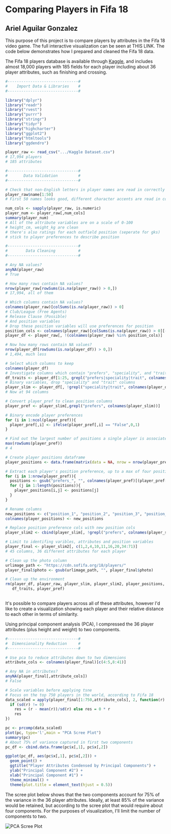 # Comparing Players in Fifa 18
## Ariel Aguilar Gonzalez

This purpose of this project is to compare players by attributes in the Fifa 18 video game. The full interactive visualization can be seen at THIS LINK. The code below demonstrates how I prepared and cleaned the Fifa 18 data.

The Fifa 18 players database is available through [Kaggle](https://www.kaggle.com/kevinmh/fifa-18-more-complete-player-dataset), and includes almost 18,000 players with 185 fields for each player including about 36 player attributes, such as finishing and crossing. 

```r
#-------------------------------#
#    Import Data & Libraries    #
#-------------------------------#

library("dplyr")
library("readr")
library("rvest")
library("purrr")
library("stringr")
library("tidyr")
library("highcharter")
library("ggplot2")
library("htmltools")
library("ggdendro")

player_raw <- read_csv(".../Kaggle Dataset.csv")
# 17,994 players
# 185 attributes

#-------------------------------#
#       Data Validation         #
#-------------------------------#

# Check that non-English letters in player names are read in correctly
player_raw$name[1:50]
# First 50 names looks good, different character accents are read in correctly

num_cols <- sapply(player_raw, is.numeric)
player_num <- player_raw[,num_cols]
summary(player_num)
# All of the attribute variables are on a scale of 0-100
# height_cm, weight_kg are clean
# there's also ratings for each outfield position (seperate for gks)
# stick to player preferences to describe position

#-------------------------------#
#        Data Cleaning          #
#-------------------------------#

# Any NA values?
anyNA(player_raw)
# True

# How many rows contain NA values?
nrow(player_raw[rowSums(is.na(player_raw)) > 0,])
# 17,994, all of them

# Which columns contain NA values?
colnames(player_raw)[colSums(is.na(player_raw)) > 0]
# Club/League (Free Agents)
# Release Clause (Possible)
# And position variables
# Drop these position variables will use preferences for position
position_cols <- colnames(player_raw)[colSums(is.na(player_raw)) > 0][-c(1,2,3,4)]
player_df <- player_raw[, !(colnames(player_raw) %in% position_cols)]

# Now how many rows contain NA values?
nrow(player_df[rowSums(is.na(player_df)) > 0,])
# 1,494, much less

# Select which columns to keep
colnames(player_df)
# Investigate columns which contain "prefers", "speciality", and "trait"
df_traits <- player_df[1:25, grepl("prefers|speciality|trait", colnames(player_df))]
# Binary variables, drop "speciality" and "trait" columns
player_slim <- player_df[, !grepl("speciality|trait", colnames(player_df))]
# Now at 94 columns

# Convert player_pref to clean position columns
player_pref <- player_slim[,grepl("prefers", colnames(player_slim))]

# Binary encode player preferences
for (i in 1:ncol(player_pref)){
  player_pref[,i] <- ifelse(player_pref[,i] == "False",0,1)
}

# Find out the largest number of positions a single player is associated with
max(rowSums(player_pref))
# 4

# Create player positions dataframe
player_positions <- data.frame(matrix(data = NA, nrow = nrow(player_pref), ncol = 4))

# Extract each player's position preference, up to a max of four positions
for (i in 1:nrow(player_pref)){
  positions <- gsub("prefers_", "", colnames(player_pref)[(player_pref[i,]) == 1])
  for (j in 1:length(positions)){
    player_positions[i,j] <- positions[j]
  }
}

# Rename columns
new_positions <- c("position_1", "position_2", "position_3", "position_4")
colnames(player_positions) <- new_positions

# Replace position preference cols with new position cols
player_slim2 <- cbind(player_slim[, !grepl("prefers", colnames(player_slim))], player_positions)

# Limit to identifing varibles, attributes and position variables
player_final <- player_slim2[, c(1,2,4,10,11,16,20,34:71)]
# 45 columns, 36 different attributes for each player

# Clean up the photo column
urlimage_path <- "https://cdn.sofifa.org/18/players/"
player_final$photo <- gsub(urlimage_path, "", player_final$photo)

# Clean up the environment
rm(player_df, player_raw, player_slim, player_slim2, player_positions, player_num,
   df_traits, player_pref)
   
```
It's possible to compare players across all of these attributes, however I'd like to create a visualization showing each player and their relative distance to each other in terms of similarity.

Using principal component analysis (PCA), I compressed the 36 player attributes (plus height and weight) to two components.

```r
#-------------------------------#
#  Dimensionality Reduction     #
#-------------------------------#

# Use pca to reduce attributes down to two dimensions
attribute_cols <- colnames(player_final)[c(4:5,8:41)]

# Any NA in attributes?
anyNA(player_final[,attribute_cols])
# False

# Scale variables before applying tsne
# Focus on the top 750 players in the world, according to Fifa 18
data_scaled = apply(player_final[1:750,attribute_cols], 2, function(r) {
  if (sd(r) != 0) 
    res = (r - mean(r))/sd(r) else res = 0 * r
    res
})

pc <- prcomp(data_scaled)
plot(pc, type='l',main = "PCA Scree Plot")
summary(pc)
# About 75% of variance captured in first two components
pc_df <- cbind.data.frame(pc$x[,1], pc$x[,2])

ggplot(pc_df, aes(pc$x[,1], pc$x[,2])) +
  geom_point() +
  ggtitle("Player Attributes Condensed by Principal Components") +
  ylab("Principal Component #2") +
  xlab("Principal Component #1") +
  theme_minimal() +
  theme(plot.title = element_text(hjust = 0.5))
```
The scree plot below shows that the two components account for 75% of the variance in the 36 player attributes. Ideally, at least 85% of the variance would be retained, but according to the scree plot that would require about four components. For the purposes of visualization, I'll limit the number of components to two.

![PCA Scree Plot](https://aaguilargonzalez.github.io/Comparing-Players-in-Fifa-18/Images/PCA-Scree-Plot.png)
